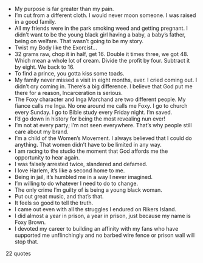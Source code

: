  - My purpose is far greater than my pain.
 - I’m cut from a different cloth. I would never moon someone. I was raised in a good family.
 - All my friends were in the park smoking weed and getting pregnant. I didn’t want to be the young black girl having a baby, a baby’s father, being on welfare. That wasn’t going to be my story.
 - Twist my Body like the Exorcist...
 - 32 grams raw, chop it in half, get 16. Double it times three, we got 48. Which mean a whole lot of cream. Divide the profit by four. Subtract it by eight. We back to 16.
 - To find a prince, you gotta kiss some toads.
 - My family never missed a visit in eight months, ever. I cried coming out. I didn’t cry coming in. There’s a big difference. I believe that God put me there for a reason, Incarceration is serious.
 - The Foxy character and Inga Marchand are two different people. My fiance calls me Inga. No one around me calls me Foxy. I go to church every Sunday. I go to Bible study every Friday night. I’m saved.
 - I’d go down in history for being the most revealing nun ever!
 - I’m not at every party; I’m not seen everywhere. That’s why people still care about my brand.
 - I’m a child of the Women’s Movement. I always believed that I could do anything. That women didn’t have to be limited in any way.
 - I am racing to the studio the moment that God affords me the opportunity to hear again.
 - I was falsely arrested twice, slandered and defamed.
 - I love Harlem, it’s like a second home to me.
 - Being in jail, it’s humbled me in a way I never imagined.
 - I’m willing to do whatever I need to do to change.
 - The only crime I’m guilty of is being a young black woman.
 - Put out great music, and that’s that.
 - It feels so good to tell the truth.
 - I came out even with all the struggles I endured on Rikers Island.
 - I did almost a year in prison, a year in prison, just because my name is Foxy Brown.
 - I devoted my career to building an affinity with my fans who have supported me unflinchingly and no barbed wire fence or prison wall will stop that.

22 quotes